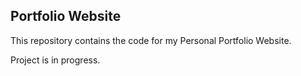 ## Portfolio Website

This repository contains the code for my Personal Portfolio Website.

Project is in progress.
